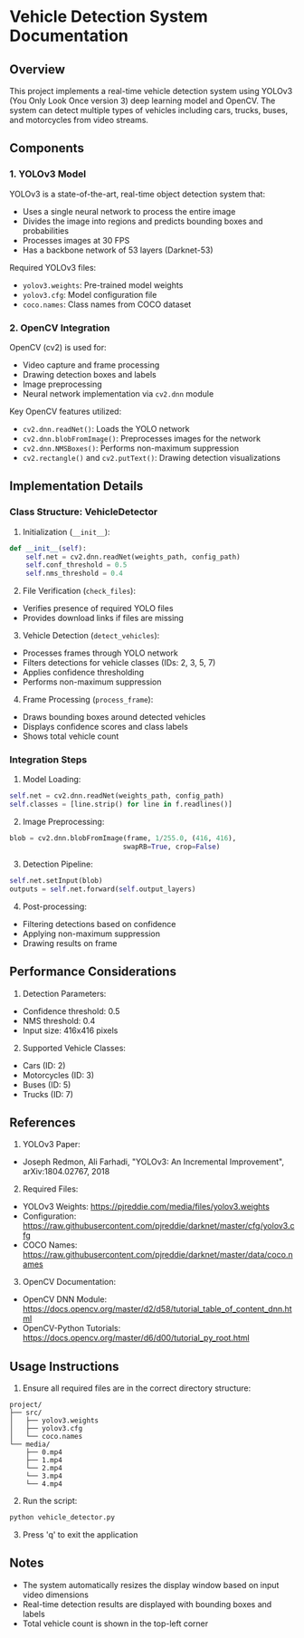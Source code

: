 # Vehicle Detection System Documentation

## Overview
This project implements a real-time vehicle detection system using YOLOv3 (You Only Look Once version 3) deep learning model and OpenCV. The system can detect multiple types of vehicles including cars, trucks, buses, and motorcycles from video streams.

## Components

### 1. YOLOv3 Model
YOLOv3 is a state-of-the-art, real-time object detection system that:
- Uses a single neural network to process the entire image
- Divides the image into regions and predicts bounding boxes and probabilities
- Processes images at 30 FPS
- Has a backbone network of 53 layers (Darknet-53)

Required YOLOv3 files:
- `yolov3.weights`: Pre-trained model weights
- `yolov3.cfg`: Model configuration file
- `coco.names`: Class names from COCO dataset

### 2. OpenCV Integration
OpenCV (cv2) is used for:
- Video capture and frame processing
- Drawing detection boxes and labels
- Image preprocessing
- Neural network implementation via `cv2.dnn` module

Key OpenCV features utilized:
- `cv2.dnn.readNet()`: Loads the YOLO network
- `cv2.dnn.blobFromImage()`: Preprocesses images for the network
- `cv2.dnn.NMSBoxes()`: Performs non-maximum suppression
- `cv2.rectangle()` and `cv2.putText()`: Drawing detection visualizations

## Implementation Details

### Class Structure: VehicleDetector

1. Initialization (`__init__`):
```python
def __init__(self):
    self.net = cv2.dnn.readNet(weights_path, config_path)
    self.conf_threshold = 0.5
    self.nms_threshold = 0.4
```

2. File Verification (`check_files`):
- Verifies presence of required YOLO files
- Provides download links if files are missing

3. Vehicle Detection (`detect_vehicles`):
- Processes frames through YOLO network
- Filters detections for vehicle classes (IDs: 2, 3, 5, 7)
- Applies confidence thresholding
- Performs non-maximum suppression

4. Frame Processing (`process_frame`):
- Draws bounding boxes around detected vehicles
- Displays confidence scores and class labels
- Shows total vehicle count

### Integration Steps

1. Model Loading:
```python
self.net = cv2.dnn.readNet(weights_path, config_path)
self.classes = [line.strip() for line in f.readlines()]
```

2. Image Preprocessing:
```python
blob = cv2.dnn.blobFromImage(frame, 1/255.0, (416, 416), 
                            swapRB=True, crop=False)
```

3. Detection Pipeline:
```python
self.net.setInput(blob)
outputs = self.net.forward(self.output_layers)
```

4. Post-processing:
- Filtering detections based on confidence
- Applying non-maximum suppression
- Drawing results on frame

## Performance Considerations

1. Detection Parameters:
- Confidence threshold: 0.5
- NMS threshold: 0.4
- Input size: 416x416 pixels

2. Supported Vehicle Classes:
- Cars (ID: 2)
- Motorcycles (ID: 3)
- Buses (ID: 5)
- Trucks (ID: 7)

## References

1. YOLOv3 Paper:
- Joseph Redmon, Ali Farhadi, "YOLOv3: An Incremental Improvement", arXiv:1804.02767, 2018

2. Required Files:
- YOLOv3 Weights: https://pjreddie.com/media/files/yolov3.weights
- Configuration: https://raw.githubusercontent.com/pjreddie/darknet/master/cfg/yolov3.cfg
- COCO Names: https://raw.githubusercontent.com/pjreddie/darknet/master/data/coco.names

3. OpenCV Documentation:
- OpenCV DNN Module: https://docs.opencv.org/master/d2/d58/tutorial_table_of_content_dnn.html
- OpenCV-Python Tutorials: https://docs.opencv.org/master/d6/d00/tutorial_py_root.html

## Usage Instructions

1. Ensure all required files are in the correct directory structure:
```
project/
├── src/
│   ├── yolov3.weights
│   ├── yolov3.cfg
│   └── coco.names
└── media/
    ├── 0.mp4
    ├── 1.mp4
    └── 2.mp4
    └── 3.mp4
    └── 4.mp4
```

2. Run the script:
```python
python vehicle_detector.py
```

3. Press 'q' to exit the application

## Notes
- The system automatically resizes the display window based on input video dimensions
- Real-time detection results are displayed with bounding boxes and labels
- Total vehicle count is shown in the top-left corner